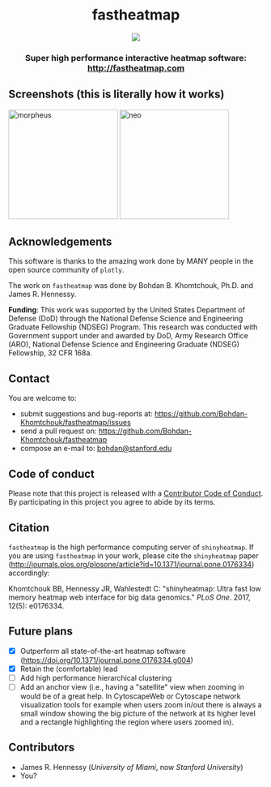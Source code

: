 <div align="center">

# fastheatmap

<img src="https://user-images.githubusercontent.com/9893806/29197364-d2bc7e14-7e08-11e7-9779-8861d0bb4431.png">

### Super high performance interactive heatmap software: http://fastheatmap.com


</div>


## Screenshots (this is literally how it works)

<img width="216" alt="morpheus" src="https://cloud.githubusercontent.com/assets/9893806/20548624/1a2f1a38-b0f3-11e6-843c-edc6e7a0d007.png">
<img width="216" alt="neo" src="https://cloud.githubusercontent.com/assets/9893806/20548629/1cd1f88c-b0f3-11e6-8e84-61dbacf40c90.png">

## Acknowledgements

This software is thanks to the amazing work done by MANY people in the open source community of `plotly`.

The work on `fastheatmap` was done by Bohdan B. Khomtchouk, Ph.D. and James R. Hennessy.


**Funding**: This work was supported by the United States Department of Defense (DoD) through the National Defense Science and Engineering Graduate Fellowship (NDSEG) Program. This research was conducted with Government support under and awarded by DoD, Army Research Office (ARO), National Defense Science and Engineering Graduate (NDSEG) Fellowship, 32 CFR 168a.  


## Contact

You are welcome to:

* submit suggestions and bug-reports at: <https://github.com/Bohdan-Khomtchouk/fastheatmap/issues>
* send a pull request on: <https://github.com/Bohdan-Khomtchouk/fastheatmap>
* compose an e-mail to: <bohdan@stanford.edu>


## Code of conduct

Please note that this project is released with a [Contributor Code of Conduct](CONDUCT.md). By participating in this project you agree to abide by its terms.


## Citation
`fastheatmap` is the high performance computing server of `shinyheatmap`.  If you are using `fastheatmap` in your work, please cite the `shinyheatmap` paper (http://journals.plos.org/plosone/article?id=10.1371/journal.pone.0176334) accordingly:

Khomtchouk BB, Hennessy JR, Wahlestedt C: "shinyheatmap: Ultra fast low memory heatmap web interface for big data genomics."  <i>PLoS One</i>.  2017, 12(5): e0176334.  

## Future plans

- [x] Outperform all state-of-the-art heatmap software (https://doi.org/10.1371/journal.pone.0176334.g004)
- [x] Retain the (comfortable) lead
- [ ] Add high performance hierarchical clustering
- [ ] Add an anchor view (i.e., having a "satellite" view when zooming in would be of a great help.  In CytoscapeWeb or Cytoscape network visualization tools for example when users zoom in/out there is always a small window showing the big picture of the network at its higher level and a rectangle highlighting the region where users zoomed in).

## Contributors
* James R. Hennessy (*University of Miami*, now *Stanford University*)
* You?
